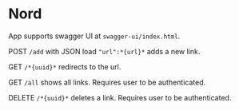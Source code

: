 # Nord

App supports swagger UI at  `swagger-ui/index.html`.

POST `/add` with JSON load `"url":*{url}*` adds a new link.

GET `/*{uuid}*` redirects to the url.

GET `/all` shows all links. Requires user to be authenticated.

DELETE `/*{uuid}*` deletes a link. Requires user to be authenticated.

